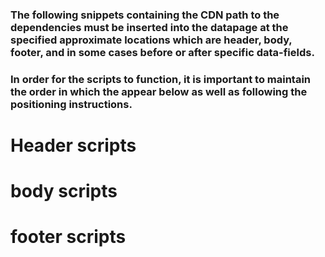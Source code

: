 ### The following snippets containing the CDN path to the dependencies must be inserted into the datapage at the specified approximate locations which are header, body, footer, and in some cases before or after specific data-fields.

### In order for the scripts to function, it is important to maintain the order in which the appear below as well as following the positioning instructions.

# Header scripts



# body scripts



# footer scripts
